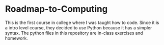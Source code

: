 # Roadmap-to-Computing
This is the first course in college where I was taught how to code. Since it is a intro level course, they decided to use Python because it has a simpler syntax.
The python files in this repository are in-class exercises and homework.
